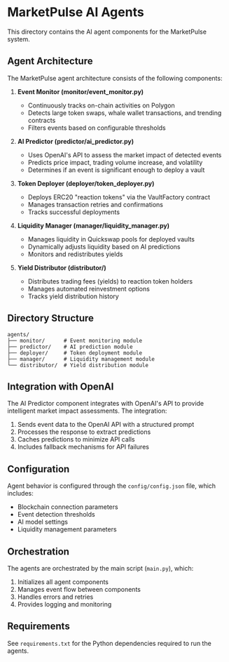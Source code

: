 # MarketPulse AI Agents

This directory contains the AI agent components for the MarketPulse system.

## Agent Architecture

The MarketPulse agent architecture consists of the following components:

1. **Event Monitor (monitor/event_monitor.py)**
   - Continuously tracks on-chain activities on Polygon
   - Detects large token swaps, whale wallet transactions, and trending contracts
   - Filters events based on configurable thresholds

2. **AI Predictor (predictor/ai_predictor.py)**
   - Uses OpenAI's API to assess the market impact of detected events
   - Predicts price impact, trading volume increase, and volatility
   - Determines if an event is significant enough to deploy a vault

3. **Token Deployer (deployer/token_deployer.py)**
   - Deploys ERC20 "reaction tokens" via the VaultFactory contract
   - Manages transaction retries and confirmations
   - Tracks successful deployments

4. **Liquidity Manager (manager/liquidity_manager.py)**
   - Manages liquidity in Quickswap pools for deployed vaults
   - Dynamically adjusts liquidity based on AI predictions
   - Monitors and redistributes yields

5. **Yield Distributor (distributor/)**
   - Distributes trading fees (yields) to reaction token holders
   - Manages automated reinvestment options
   - Tracks yield distribution history

## Directory Structure

```
agents/
├── monitor/      # Event monitoring module
├── predictor/    # AI prediction module
├── deployer/     # Token deployment module
├── manager/      # Liquidity management module
└── distributor/  # Yield distribution module
```

## Integration with OpenAI

The AI Predictor component integrates with OpenAI's API to provide intelligent market impact assessments. The integration:

1. Sends event data to the OpenAI API with a structured prompt
2. Processes the response to extract predictions
3. Caches predictions to minimize API calls
4. Includes fallback mechanisms for API failures

## Configuration

Agent behavior is configured through the `config/config.json` file, which includes:

- Blockchain connection parameters
- Event detection thresholds
- AI model settings
- Liquidity management parameters

## Orchestration

The agents are orchestrated by the main script (`main.py`), which:

1. Initializes all agent components
2. Manages event flow between components
3. Handles errors and retries
4. Provides logging and monitoring

## Requirements

See `requirements.txt` for the Python dependencies required to run the agents. 